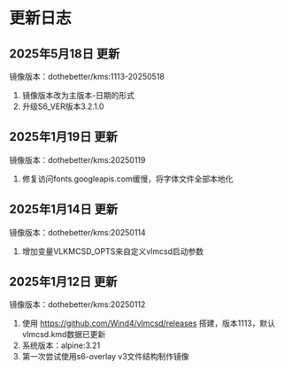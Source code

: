 # 更新日志

## 2025年5月18日 更新
镜像版本：dothebetter/kms:1113-20250518
1. 镜像版本改为主版本-日期的形式
2. 升级S6_VER版本3.2.1.0

## 2025年1月19日 更新
镜像版本：dothebetter/kms:20250119
1. 修复访问fonts.googleapis.com缓慢，将字体文件全部本地化

## 2025年1月14日 更新
镜像版本：dothebetter/kms:20250114
1. 增加变量VLKMCSD_OPTS来自定义vlmcsd启动参数

## 2025年1月12日 更新
镜像版本：dothebetter/kms:20250112
1. 使用 https://github.com/Wind4/vlmcsd/releases 搭建，版本1113，默认vlmcsd.kmd数据已更新
2. 系统版本：alpine:3.21
3. 第一次尝试使用s6-overlay v3文件结构制作镜像
